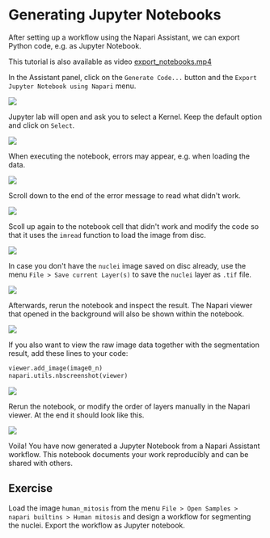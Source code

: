 # Generating Jupyter Notebooks

After setting  up a workflow using the Napari Assistant, we can export Python code, e.g. as Jupyter Notebook.

This tutorial is also available as video [export_notebooks.mp4](images/export_notebooks.mp4)

In the Assistant panel, click on the `Generate Code...` button and the `Export Jupyter Notebook using Napari` menu.

![](images/export_notebooks01.jpg)

Jupyter lab will open and ask you to select a Kernel. Keep the default option and click on `Select`.

![](images/export_notebooks02.jpg)

When executing the notebook, errors may appear, e.g. when loading the data. 

![](images/export_notebooks03.jpg)

Scroll down to the end of the error message to read what didn't work.

![](images/export_notebooks04.jpg)

Scoll up again to the notebook cell that didn't work and modify the code so that it uses the `imread` function to load the image from disc.

![](images/export_notebooks05.jpg)

In case you don't have the `nuclei` image saved on disc already, use the menu `File > Save current Layer(s)` to save the `nuclei` layer as `.tif` file.

![](images/export_notebooks06.jpg)

Afterwards, rerun the notebook and inspect the result. The Napari viewer that opened in the background will also be shown within the notebook.

![](images/export_notebooks07.jpg)

If you also want to view the raw image data together with the segmentation result, add these lines to your code:

```python
viewer.add_image(image0_n)
napari.utils.nbscreenshot(viewer)
```

![](images/export_notebooks08.jpg)

Rerun the notebook, or modify the order of layers manually in the Napari viewer. At the end it should look like this.

![](images/export_notebooks09.jpg)

Voila! You have now generated a Jupyter Notebook from a Napari Assistant workflow. This notebook documents your work reproducibly and can be shared with others.

## Exercise

Load the image `human_mitosis` from the menu `File > Open Samples > napari builtins > Human mitosis` and design a workflow for segmenting the nuclei. Export the workflow as Jupyter notebook.
